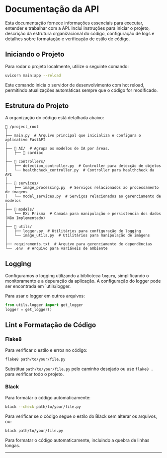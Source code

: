 # Documentação da API

Esta documentação fornece informações essenciais para executar, entender e trabalhar com a API. Inclui instruções para iniciar o projeto, descrição da estrutura organizacional do código, configuração de logs e detalhes sobre formatação e verificação de estilo de código.

## Iniciando o Projeto

Para rodar o projeto localmente, utilize o seguinte comando:

```bash
uvicorn main:app --reload
```

Este comando inicia o servidor de desenvolvimento com hot reload, permitindo atualizações automáticas sempre que o código for modificado.

## Estrutura do Projeto

A organização do código está detalhada abaixo:

```
📁 /project_root
│
├── main.py  # Arquivo principal que inicializa e configura o aplicativo FastAPI
│        
├── 📁 AI/  # Agrupa os modelos de IA por áreas.
│   ├── 📁 cardiac
│        
├── 📁 controllers/
│   ├── detection_controller.py  # Controller para detecção de objetos
│   └── healthcheck_controller.py  # Controller para healthcheck da API
│
├── 📁 services/
│   ├── image_processing.py  # Serviços relacionados ao processamento de imagens
│   └── model_services.py  # Serviços relacionados ao gerenciamento de modelos
│
├── 📁 models/
│   └── EX: Prisma  # Camada para manipulação e persistencia dos dados (Não Implementado)
│
├── 📁 utils/
│   ├── logger.py  # Utilitários para configuração de logging
│   └── image_utils.py  # Utilitários para manipulação de imagens
│
├── requirements.txt  # Arquivo para gerenciamento de dependências
└── .env  # Arquivo para variáveis de ambiente
```

## Logging

Configuramos o logging utilizando a biblioteca `loguru`, simplificando o monitoramento e a depuração da aplicação. A configuração do logger pode ser encontrada em `utils/logger.

Para usar o logger em outros arquivos:

```python
from utils.logger import get_logger
logger = get_logger()
```

## Lint e Formatação de Código

### Flake8

Para verificar o estilo e erros no código:

```bash
flake8 path/to/your/file.py
```

Substitua `path/to/your/file.py` pelo caminho desejado ou use `flake8 .` para verificar todo o projeto.

### Black

Para formatar o código automaticamente:

```bash
black --check path/to/your/file.py
```

Para verificar se o código segue o estilo do Black sem alterar os arquivos, ou:

```bash
black path/to/your/file.py
```

Para formatar o código automaticamente, incluindo a quebra de linhas longas.

---
